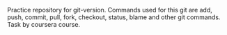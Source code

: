 Practice repository for git-version. Commands used for this git are add, push, commit, pull, fork, checkout, status, blame and other git commands. Task by coursera course.
